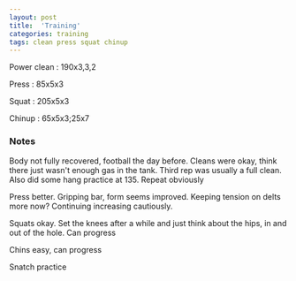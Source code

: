 ```yaml
---
layout: post
title:  'Training'
categories: training
tags: clean press squat chinup
---
```


Power clean :   190x3,3,2

Press   :   85x5x3

Squat   :   205x5x3

Chinup  :   65x5x3;25x7

### Notes

Body not fully recovered, football the day before. Cleans were okay, think there just wasn't enough gas in the tank. Third rep was usually a full clean. Also did some hang practice at 135. Repeat obviously

Press better. Gripping bar, form seems improved. Keeping tension on delts more now? Continuing increasing cautiously.

Squats okay. Set the knees after a while and just think about the hips, in and out of the hole. Can progress

Chins easy, can progress

Snatch practice
